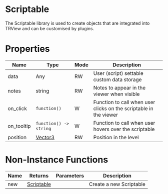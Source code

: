 # Scriptable

The Scriptable library is used to create objects that are integrated into TRView and can be customised by plugins.

# Properties

| Name | Type | Mode | Description |
| ---- | ---- | ---- | ---- |
| data | Any | RW | User (script) settable custom data storage |
| notes | string | RW | Notes to appear in the viewer when visible |
| on_click | `function()` | W | Function to call when user clicks on the scriptable in the viewer |
| on_tooltip | `function() -> string` | W | Function to call when user hovers over the scriptable |
| position | [Vector3](vector3.md) | RW | Position in the level |

# Non-Instance Functions

| Name | Returns | Parameters | Description |
| ---- | ------- | ---------- | ----------- |
| new | [Scriptable](scriptable.md) | | Create a new Scriptable |
